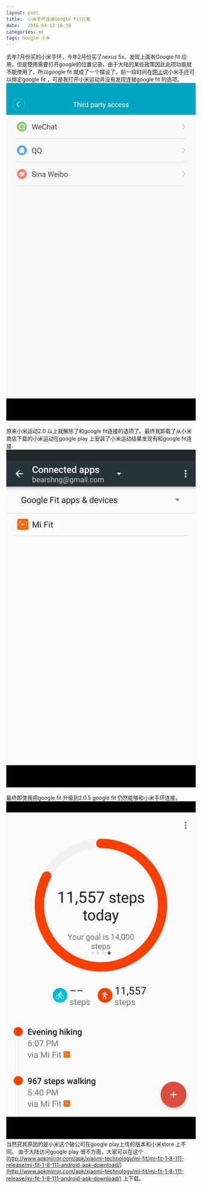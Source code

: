 ```yaml
---
layout: post
title:  小米手环连接Google Fit方案
date:   2016-04-13 16:36
categories: ml
tags: Google 小米
---
```



 去年7月份买的小米手环，今年2月份买了nexus 5x，发现上面有Google fit 应用，但是使用需要打开google的位置记录，由于大陆的某些政策因此此项功能就不能使用了，所以google fit 就成了一个摆设了。前一段时间在[网上](http://tw.miui.com/thread-18521-1-1.html "网上")说小米手还可以绑定google fit ，可是我打开小米运动并没有发现连接google fit 的选项。
<img src="/assets/img/201604/mifit2.jpg" class="myimage" alt="Nexus基本配置" />


原来小米运动2.0 以上就解除了和google fit连接的选项了。最终我卸载了从小米商店下载的小米运动在google play 上安装了小米运动结果发现有和google fit连接.
<img src="/assets/img/201604/googlefit-xiaomi.jpg" class="myimage" alt="Nexus基本配置" />


最终即使我把google fit 升级到2.0.5 google fit 仍然能够和小米手环连接。
<img src="/assets/img/201604/googlefit.jpg" class="myimage" alt="Nexus基本配置" />
当然究其原因的是小米这个破公司在google play上传的版本和小米store 上不同。
由于大陆访问google play 很不方面，大家可以在这个[http://www.apkmirror.com/apk/xiaomi-technology/mi-fit/mi-fit-1-8-111-release/mi-fit-1-8-111-android-apk-download/](http://www.apkmirror.com/apk/xiaomi-technology/mi-fit/mi-fit-1-8-111-release/mi-fit-1-8-111-android-apk-download/) 上下载。